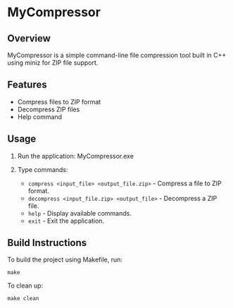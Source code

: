 # MyCompressor

## Overview

MyCompressor is a simple command-line file compression tool built in C++ using miniz for ZIP file support.

## Features

- Compress files to ZIP format
- Decompress ZIP files
- Help command

## Usage

1. Run the application:	MyCompressor.exe

2. Type commands:
   - `compress <input_file> <output_file.zip>` - Compress a file to ZIP format.
   - `decompress <input_file.zip> <output_file>` - Decompress a ZIP file.
   - `help` - Display available commands.
   - `exit` - Exit the application.

## Build Instructions

To build the project using Makefile, run:
```
make
```
To clean up:
```
make clean
```
